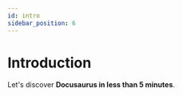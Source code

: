 ```yaml
---
id: intro
sidebar_position: 6
---
```

# Introduction  

Let's discover **Docusaurus in less than 5 minutes**.
